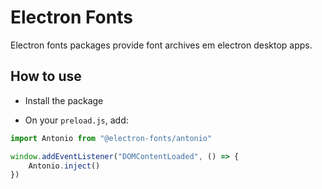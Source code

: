 # Electron Fonts

Electron fonts packages provide font archives em electron desktop apps.

## How to use

* Install the package

* On your `preload.js`, add:

```ts
import Antonio from "@electron-fonts/antonio"

window.addEventListener("DOMContentLoaded", () => {
    Antonio.inject()
})
```
